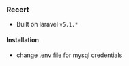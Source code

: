 ### Recert

- Built on laravel ```v5.1.*```

#### Installation
- change .env file for mysql credentials
